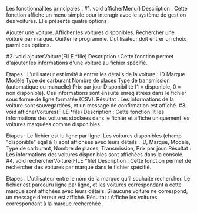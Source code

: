 
Les fonctionnalités principales : 
  #1. void afficherMenu()
Description :
Cette fonction affiche un menu simple pour interagir avec le système de gestion des voitures.
Elle présente quatre options :

Ajouter une voiture.
Afficher les voitures disponibles.
Rechercher une voiture par marque.
Quitter le programme.
L'utilisateur doit entrer un choix parmi ces options.

 #2. void ajouterVoiture(FILE *file)
Description :
Cette fonction permet d'ajouter les informations d'une voiture au fichier spécifié.

Étapes :
L'utilisateur est invité à entrer les détails de la voiture :
ID
Marque
Modèle
Type de carburant
Nombre de places
Type de transmission (automatique ou manuelle)
Prix par jour
Disponibilité (1 = disponible, 0 = non disponible).
Ces informations sont ensuite enregistrées dans le fichier sous forme de ligne formatée (CSV).
Résultat : Les informations de la voiture sont sauvegardées, et un message de confirmation est affiché.
 #3. void afficherVoitures(FILE *file)
Description :
Cette fonction lit les informations des voitures stockées dans le fichier et affiche uniquement les voitures marquées comme disponibles.

Étapes :
Le fichier est lu ligne par ligne.
Les voitures disponibles (champ "disponible" égal à 1) sont affichées avec leurs détails :
ID, Marque, Modèle, Type de carburant, Nombre de places, Transmission, Prix par jour.
Résultat : Les informations des voitures disponibles sont affichées dans la console.
 #4. void rechercherVoiture(FILE *file)
Description :
Cette fonction permet de rechercher des voitures par marque dans le fichier spécifié.

Étapes :
L'utilisateur entre le nom de la marque qu'il souhaite rechercher.
Le fichier est parcouru ligne par ligne, et les voitures correspondant à cette marque sont affichées avec leurs détails.
Si aucune voiture ne correspond, un message d'erreur est affiché.
Résultat :
Affiche les voitures correspondant à la marque recherchée .
